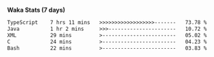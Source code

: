 
<b>Waka Stats (7 days)</b>

<!--START_SECTION:waka-->

```txt
TypeScript    7 hrs 11 mins   >>>>>>>>>>>>>>>>>>-------   73.78 %
Java          1 hr 2 mins     >>>----------------------   10.72 %
XML           29 mins         >------------------------   05.02 %
C             24 mins         >------------------------   04.23 %
Bash          22 mins         >------------------------   03.83 %
```

<!--END_SECTION:waka-->

